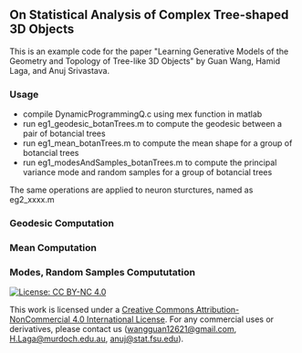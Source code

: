 ## On Statistical Analysis of Complex Tree-shaped 3D Objects
This is an example code for the paper "Learning Generative Models of the Geometry and Topology of Tree-like 3D Objects" by Guan Wang, Hamid Laga, and Anuj Srivastava.


### Usage

- compile DynamicProgrammingQ.c using mex function in matlab
- run eg1_geodesic_botanTrees.m to compute the geodesic between a pair of botancial trees
- run eg1_mean_botanTrees.m to compute the mean shape for a group of botancial trees
- run eg1_modesAndSamples_botanTrees.m to compute the principal variance mode and random samples for a group of botancial trees

The same operations are applied to neuron sturctures, named as eg2_xxxx.m

### Geodesic Computation

### Mean Computation

### Modes, Random Samples Compututation


[![License: CC BY-NC 4.0](https://img.shields.io/badge/License-CC%20BY--NC%204.0-lightgrey.svg)](https://creativecommons.org/licenses/by-nc/4.0/)

This work is licensed under a [Creative Commons Attribution-NonCommercial 4.0 International License](http://creativecommons.org/licenses/by-nc/4.0/). For any commercial uses or derivatives, please contact us (wangguan12621@gmail.com, H.Laga@murdoch.edu.au, anuj@stat.fsu.edu).
